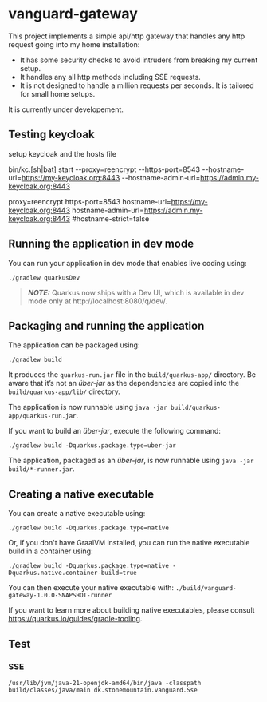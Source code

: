 # vanguard-gateway

This project implements a simple api/http gateway that handles any http request going into my home installation:
* It has some security checks to avoid intruders from breaking my current setup.
* It handles any all http methods including SSE requests.
* It is not designed to handle a million requests per seconds. It is tailored for small home setups.

It is currently under developement.

## Testing keycloak

setup keycloak and the hosts file

bin/kc.[sh|bat] start --proxy=reencrypt --https-port=8543 --hostname-url=https://my-keycloak.org:8443 --hostname-admin-url=https://admin.my-keycloak.org:8443

proxy=reencrypt
https-port=8543
hostname-url=https://my-keycloak.org:8443
hostname-admin-url=https://admin.my-keycloak.org:8443
#hostname-strict=false



## Running the application in dev mode

You can run your application in dev mode that enables live coding using:
```shell script
./gradlew quarkusDev
```

> **_NOTE:_**  Quarkus now ships with a Dev UI, which is available in dev mode only at http://localhost:8080/q/dev/.

## Packaging and running the application

The application can be packaged using:
```shell script
./gradlew build
```
It produces the `quarkus-run.jar` file in the `build/quarkus-app/` directory.
Be aware that it’s not an _über-jar_ as the dependencies are copied into the `build/quarkus-app/lib/` directory.

The application is now runnable using `java -jar build/quarkus-app/quarkus-run.jar`.

If you want to build an _über-jar_, execute the following command:
```shell script
./gradlew build -Dquarkus.package.type=uber-jar
```

The application, packaged as an _über-jar_, is now runnable using `java -jar build/*-runner.jar`.

## Creating a native executable

You can create a native executable using: 
```shell script
./gradlew build -Dquarkus.package.type=native
```

Or, if you don't have GraalVM installed, you can run the native executable build in a container using: 
```shell script
./gradlew build -Dquarkus.package.type=native -Dquarkus.native.container-build=true
```

You can then execute your native executable with: `./build/vanguard-gateway-1.0.0-SNAPSHOT-runner`

If you want to learn more about building native executables, please consult https://quarkus.io/guides/gradle-tooling.

## Test
### SSE

```shell script
/usr/lib/jvm/java-21-openjdk-amd64/bin/java -classpath build/classes/java/main dk.stonemountain.vanguard.Sse
```
